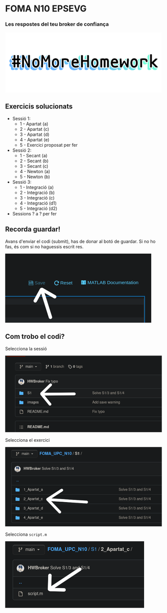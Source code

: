 # FOMA N10 EPSEVG
### Les respostes del teu broker de confiança

![#NoMoreHomework](/images/banner.png)

## Exercicis solucionats
 - Sessió 1:
   - 1 - Apartat (a)
   - 2 - Apartat (c)
   - 3 - Apartat (d)
   - 4 - Apartat (e)
   - 5 - Exercici proposat per fer
 - Sessió 2:
   - 1 - Secant (a)
   - 2 - Secant (b)
   - 3 - Secant (c)
   - 4 - Newton (a)
   - 5 - Newton (b)
 - Sessió 3:
   - 1 - Integració (a)
   - 2 - Integració (b)
   - 3 - Integració (c)
   - 4 - Integració (d1)
   - 5 - Integració (d2)
 - Sessions ? a ? per fer 
 
 ## Recorda guardar!
 Avans d'enviar el codi (submit), has de donar al botó de guardar.
 Si no ho fas, és com si no haguessis escrit res.
 
 ![Recorda guardar!](/images/save.png)

## Com trobo el codi?
Selecciona la sessió

![select1](/images/select1.png)

Selecciona el exercici

![select2](/images/select2.png)

Selecciona `script.m`

![select3](/images/select3.png)
